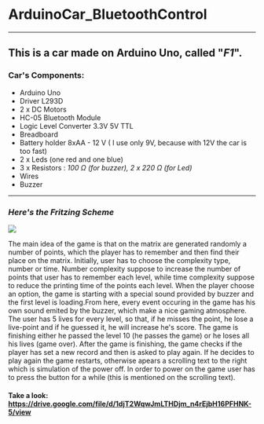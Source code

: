 # ArduinoCar_BluetoothControl
---
This is a car made on Arduino Uno, called "*F1*".
---
### Car's Components:
- Arduino Uno
- Driver L293D
- 2 x DC Motors
- HC-05 Bluetooth Module
- Logic Level Converter 3.3V 5V TTL
- Breadboard
- Battery holder 8xAA - 12 V ( I use only 9V, because with 12V the car is too fast)
- 2 x Leds (one red and one blue)
- 3 x Resistors : *100 Ω (for buzzer), 2 x 220 Ω (for Led)*
- Wires
- Buzzer

---
### *Here's the Fritzing Scheme*
![](Matrix_Game_Fritzing.jpg)

The main idea of the game is that on the matrix are generated randomly a number of points, which the player has to remember and then 
find their place on the matrix. Initially, user has to choose the complexity type, number or time. Number complexity suppose to increase the number of points that user has to remember each level, while time complexity suppose to reduce the printing time of the points each level. When the player choose an option, the game is starting with a special sound provided by buzzer and the first level is loading.From here, every event occuring in the game has his own sound emited by the buzzer, which make a nice gaming atmosphere. 
The user has 5 lives for every level, so that, if he misses the point, he lose a live-point and if he guessed it, he will increase he's score. The game is finishing either he passed the level 10 (he passes the game) or he loses all his lives (game over). After the game is finishing, the game checks if the player has set a new record and then is asked to play again. If he decides to play again the game restarts, otherwise apears a scrolling text to the right which is simulation of the power off. In order to power on the game user has to press the button for a while (this is mentioned on the scrolling text).

#### Take a look: https://drive.google.com/file/d/1djT2WqwJmLTHDjm_n4rEjbH16PFHNK-5/view
